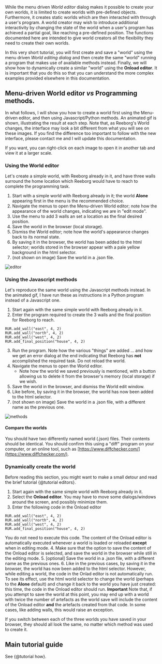 While the menu driven *World editor* dialog makes it possible to create
your own worlds, it is limited to create worlds with pre-defined objects.  Furthermore, it
creates static worlds which are then interacted with through a user's program.
A world creator may wish to introduce additional interactivity by changing
the state of the world when a user's program has achieved a partial goal,
like reaching a pre-defined position.  The functions documented here are
intended to give world creators all the flexibility they need to create
their own worlds.

In this very short tutorial, you will first create and save a "world" using
the menu driven *World editing dialog* and then create the same "world"
running a program that makes use of available methods instead.
Finally, we will show how to dynamically create a similar "world"
using the **Onload editor**.
It is important that you do this so that you can understand the more
complex examples provided elsewhere in this documentation.


## Menu-driven World editor _vs_ Programming methods.

In what follows, I will show you how to create a world first using the Menu-driven editor,
and then using Javascript/Python methods.
An animated gif is shown, illustrating the result at each step.
Note that, as Reeborg's World changes, the interface may look a bit different from what you will see on these images.
If you find the difference too important to follow with the new interface, please contact me and
I will update this documentation.

If you want, you can right-click on each image to open it in another tab and view it at a larger scale.


### Using the World editor

Let's create a simple world, with Reeborg already in it, and have three walls surround the home location which Reeborg would have to reach to complete the programming task.

1. Start with a simple world with Reeborg already in it; the world **Alone** appearing first in the menu is the recommended choice.
2. Navigate the menus to open the Menu-driven World editor; note how the appearance of the world changes, indicating we are in "edit mode".
3. Use the menu to add 3 walls an set a location as the final desired position.
4. Save the world in the browser (local storage).
5. Dismiss the World editor; note how the world's appearance changes back to its normal state.
6. By saving it in the browser, the world has been added to the html selector; worlds stored in the browser appear with a pale yellow background in the html selector.
7. (not shown on image) Save the world in a .json file.

![editor][editor_link]

[editor_link]: ../../src/images/create_world.gif

### Using the Javascript methods

Let's reproduce the same world using the Javascript methods instead.
In the animated gif, I have run these as instructions in a Python program instead of a Javascript one.

1. Start again with the same simple world with Reeborg already in it.
2. Enter the program required to create the 3 walls and the final position for Reeborg to reach.
```
RUR.add_wall("east", 4, 2)
RUR.add_wall("north", 4, 2)
RUR.add_wall("west", 4, 2)
RUR.add_final_position("house", 4, 2)
```
3. Run the program. Note how the various "things" are added ... and how we get an error dialog at the end indicating that Reeborg has **not** accomplished the required task. Do not reload the world.
4. Navigate the menus to open the World editor.
   - Note how the world we saved previously is mentioned, with a button allowing us to delete it from the browser's memory (local storage) if we wish.
5. Save the world in the browser, and dismiss the World edit window.
6. Like before, by saving it in the browser, the world has now been added to the html selector.
7. (not shown on image) Save the world in a .json file, with a different
name as the previous one.

![methods][methods_link]

[methods_link]: ../../src/images/create_world2.gif

#### Compare the worlds

You should have two differently named world (.json) files. Their contents
should be identical.  You should confirm this using a "diff" program
on your computer, or an online tool,
such as [https://www.diffchecker.com/](https://www.diffchecker.com/).


### Dynamically create the world

Before reading this section, you might want to make a small detour
and read the brief tutorial {@tutorial editors}.

1. Start again with the same simple world with Reeborg already in it.
2. Select the **Onload editor**. You may have to move some dialogs/windows
   around the screen, and possibly minimize them.
3. Enter the following code in the Onload editor
```
RUR.add_wall("east", 4, 2)
RUR.add_wall("north", 4, 2)
RUR.add_wall("west", 4, 2)
RUR.add_final_position("house", 4, 2)
```
   You do not need to execute this code. The content of the Onload editor is
   automatically executed whenever a world is loaded or reloaded **except**
   when in editing mode.
4. Make sure that the option to save the content of the Onload editor
   is selected, and save the world in the browser while still in the
   editing mode.
5. [optional] Save the world in a .json file, with a different
   name as the previous ones.
6. Like in the previous cases, by saving it in the browser, the world has now been added to the html selector.
   However, while editing a world, the code in the Onlad editor is not automatically run.
   To see its effect, use the html world selector to change the world
   (perhaps to the **Alone** default) and change it back to the world you have
   just created: this time, the code in the Onload editor should run.
   **Important** Note that, if you attempt to save the world at this point,
   you may end up with a world with twice the number of artefacts as the
   world save will include the content of the Onload editor **and** the
   artefacts created from that code. In some cases, like adding walls,
   this would raise an exception.

If you switch between each of the three worlds you have saved in your browser,
they should all look the same, no matter which method was used to create it.

## Main tutorial guide

See {@tutorial how}.